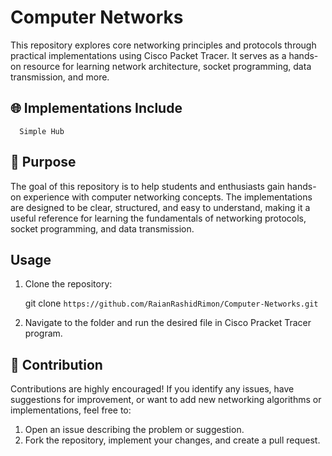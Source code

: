 # Computer Networks
This repository explores core networking principles and protocols through practical implementations using Cisco Packet Tracer. It serves as a hands-on resource for learning network architecture, socket programming, data transmission, and more.

## 🌐 Implementations Include
            
      Simple Hub





      
## 🎯 Purpose
The goal of this repository is to help students and enthusiasts gain hands-on experience with computer networking concepts. The implementations are designed to be clear, structured, and easy to understand, making it a useful reference for learning the fundamentals of networking protocols, socket programming, and data transmission.

## Usage
1. Clone the repository:

      git clone `https://github.com/RaianRashidRimon/Computer-Networks.git`
2. Navigate to the folder and run the desired file in Cisco Pracket Tracer program.

## 🤝 Contribution
Contributions are highly encouraged! If you identify any issues, have suggestions for improvement, or want to add new networking algorithms or implementations, feel free to:

1. Open an issue describing the problem or suggestion.
2. Fork the repository, implement your changes, and create a pull request.
